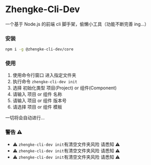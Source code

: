 # Zhengke-Cli-Dev

一个基于 Node.js 的前端 cli 脚手架，偷懒小工具（功能不断完善 ing...）

### 安装

```bash
npm i -g @zhengke-cli-dev/core
```

### 使用

1. 使用命令行窗口 进入指定文件夹
2. 执行命令 `zhengke-cli-dev init`
3. 选择 初始化类型 项目(Project) or 组件(Component)
4. 请输入 项目 or 组件 名称
5. 请输入 项目 or 组件 版本号
6. 请选择 项目 or 组件 模板

一切将会自动进行...

### 警告 ⚠️

- ⚠️ `zhengke-cli-dev init`有清空文件夹风险 请悉知 ⚠️
- ⚠️ `zhengke-cli-dev init`有清空文件夹风险 请悉知 ⚠️
- ⚠️ `zhengke-cli-dev init`有清空文件夹风险 请悉知 ⚠️
